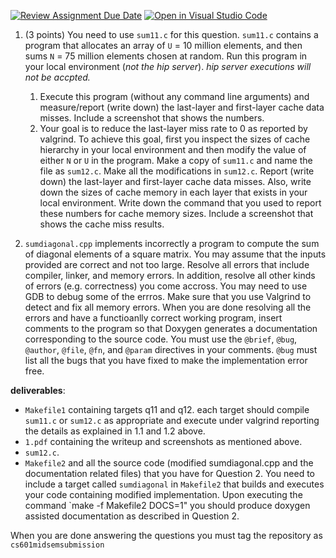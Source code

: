 [![Review Assignment Due Date](https://classroom.github.com/assets/deadline-readme-button-22041afd0340ce965d47ae6ef1cefeee28c7c493a6346c4f15d667ab976d596c.svg)](https://classroom.github.com/a/Tf2M4PVP)
[![Open in Visual Studio Code](https://classroom.github.com/assets/open-in-vscode-2e0aaae1b6195c2367325f4f02e2d04e9abb55f0b24a779b69b11b9e10269abc.svg)](https://classroom.github.com/online_ide?assignment_repo_id=16239686&assignment_repo_type=AssignmentRepo)
1. (3 points) You need to use `sum11.c` for this question. `sum11.c` contains a program that allocates an array of `U` = 10 million elements, and then sums `N` = 75 million elements chosen at random. Run this program in your local environment (*not the hip server*). *hip server executions will not be accpted.*
	1. Execute this program (without any command line arguments) and measure/report (write down) the last-layer and first-layer cache data misses. Include a screenshot that shows the numbers.
	2. Your goal is to reduce the last-layer miss rate to 0 as reported by valgrind. To achieve this goal, first you inspect the sizes of cache hierarchy in your local environment and then modify the value of either `N` or `U` in the program. Make a copy of `sum11.c` and name the file as `sum12.c`. Make all the modifications in `sum12.c`. Report (write down) the last-layer and first-layer cache data misses. Also, write down the sizes of cache memory in each layer that exists in your local environment. Write down the command that you used to report these numbers for cache memory sizes. Include a screenshot that shows the cache miss results.

2. `sumdiagonal.cpp` implements incorrectly a program to compute the sum of diagonal elements of a square matrix. You may assume that the inputs provided are correct and not too large. Resolve all errors that include compiler, linker, and memory errors. In addition, resolve all other kinds of errors (e.g. correctness) you come accross. You may need to use GDB to debug some of the errros. Make sure that you use Valgrind to detect and fix all memory errors. When you are done resolving all the errors and have a functioanlly correct working program, insert comments to the program so that Doxygen generates a documentation corresponding to the source code. You must use the `@brief`, `@bug`, `@author`, `@file`, `@fn`, and `@param` directives in your comments. `@bug` must list all the bugs that you have fixed to make the implementation error free.

**deliverables**: 
- `Makefile1` containing targets q11 and q12. each target should compile `sum11.c` or `sum12.c` as appropriate and execute under valgrind reporting the details as explained in 1.1 and 1.2 above. 
- `1.pdf` containing the writeup and screenshots as mentioned above. 
- `sum12.c`.
- `Makefile2` and all the source code (modified sumdiagonal.cpp and the documentation related files) that you have for Question 2. You need to include a target called `sumdiagonal` in `Makefile2` that builds and executes your code containing modified implementation. Upon executing the command `make -f Makefile2 DOCS=1" you should produce doxygen assisted documentation as described in Question 2.

When you are done answering the questions you must tag the repository as `cs601midsemsubmission`

